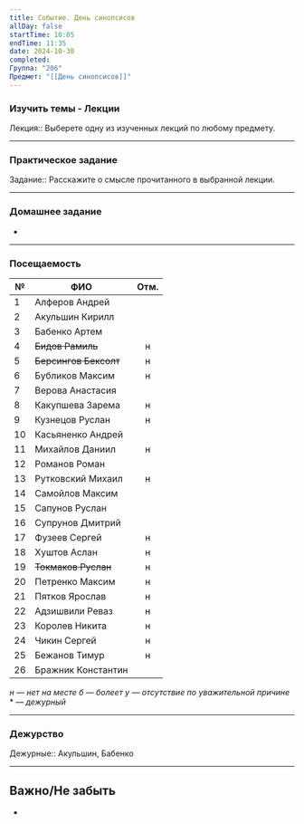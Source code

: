 ```yaml
---
title: Событие. День синопсисов
allDay: false
startTime: 10:05
endTime: 11:35
date: 2024-10-30
completed: 
Группа: "206"
Предмет: "[[День синопсисов]]"
---
```

### Изучить темы - Лекции

Лекция:: Выберете одну из изученных лекций по любому предмету.

---
### Практическое задание

Задание:: Расскажите о смысле прочитанного в выбранной лекции.

---
### Домашнее задание

- 

---
### Посещаемость

| №   | ФИО                   | Отм. |
| --- | --------------------- | :--: |
| 1   | Алферов Андрей        |      |
| 2   | Акульшин Кирилл       |      |
| 3   | Бабенко Артем         |      |
| 4   | ~~Бидов Рамиль~~      |  н   |
| 5   | ~~Берсингов Бексолт~~ |  н   |
| 6   | Бубликов Максим       |  н   |
| 7   | Верова Анастасия      |      |
| 8   | Какупшева Зарема      |  н   |
| 9   | Кузнецов Руслан       |  н   |
| 10  | Касьяненко Андрей     |      |
| 11  | Михайлов Даниил       |  н   |
| 12  | Романов Роман         |      |
| 13  | Рутковский Михаил     |  н   |
| 14  | Самойлов Максим       |      |
| 15  | Сапунов Руслан        |      |
| 16  | Супрунов Дмитрий      |      |
| 17  | Фузеев Сергей         |  н   |
| 18  | Хуштов Аслан          |  н   |
| 19  | ~~Токмаков Руслан~~   |  н   |
| 20  | Петренко Максим       |  н   |
| 21  | Пятков Ярослав        |  н   |
| 22  | Адзишвили Реваз       |  н   |
| 23  | Королев Никита        |  н   |
| 24  | Чикин Сергей          |  н   |
| 25  | Бежанов Тимур         |  н   |
| 26  | Бражник Константин    |      |
*н — нет на месте
б — болеет
у — отсутствие по уважительной причине*
\* — *дежурный*

---
### Дежурство

Дежурные:: Акульшин, Бабенко

---
## Важно/Не забыть

- 